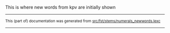 This is where new words from kpv are initially shown

* * *

<small>This (part of) documentation was generated from [src/fst/stems/numerals_newwords.lexc](https://github.com/giellalt/lang-koi/blob/main/src/fst/stems/numerals_newwords.lexc)</small>

---


